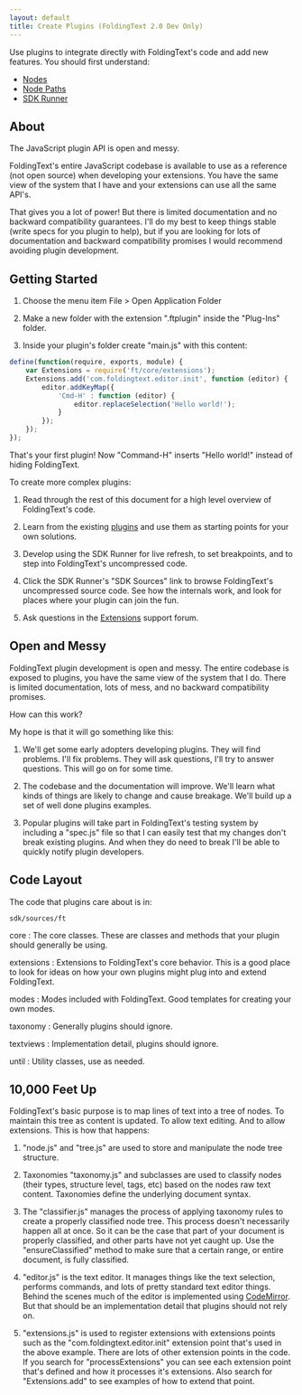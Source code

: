 ```yaml
---
layout: default
title: Create Plugins (FoldingText 2.0 Dev Only)
---
```

Use plugins to integrate directly with FoldingText's code and add new features. You should first understand:

- [Nodes](../nodes)
- [Node Paths](../nodepaths)
- [SDK Runner](../runner)

## About

The JavaScript plugin API is open and messy.

FoldingText's entire JavaScript codebase is available to use as a reference (not open source) when developing your extensions. You have the same view of the system that I have and your extensions can use all the same API's.

That gives you a lot of power! But there is limited documentation and no backward compatibility guarantees. I'll do my best to keep things stable (write specs for you plugin to help), but if you are looking for lots of documentation and backward compatibility promises I would recommend avoiding plugin development.

## Getting Started

1. Choose the menu item File > Open Application Folder

2. Make a new folder with the extension ".ftplugin" inside the "Plug-Ins" folder.

3. Inside your plugin's folder create "main.js" with this content:

```javascript
define(function(require, exports, module) {
	var Extensions = require('ft/core/extensions');
	Extensions.add('com.foldingtext.editor.init', function (editor) {
		editor.addKeyMap({
			'Cmd-H' : function (editor) {
				editor.replaceSelection('Hello world!');
			}
		});
	});
});
```

That's your first plugin! Now "Command-H" inserts "Hello world!" instead of hiding FoldingText.

To create more complex plugins:

1. Read through the rest of this document for a high level overview of FoldingText's code.

2. Learn from the existing [plugins](/posts/extensions/plugins/) and use them as starting points for your own solutions.

3. Develop using the SDK Runner for live refresh, to set breakpoints, and to step into FoldingText's uncompressed code.

4. Click the SDK Runner's "SDK Sources" link to browse FoldingText's uncompressed source code. See how the internals work, and look for places where your plugin can join the fun.

5. Ask questions in the [Extensions](http://support.foldingtext.com/discussions/extensions) support forum.

## Open and Messy

FoldingText plugin development is open and messy. The entire codebase is exposed to plugins, you have the same view of the system that I do. There is limited documentation, lots of mess, and no backward compatibility promises.

How can this work?

My hope is that it will go something like this:

1. We'll get some early adopters developing plugins. They will find problems. I'll fix problems. They will ask questions, I'll try to answer questions. This will go on for some time.

2. The codebase and the documentation will improve. We'll learn what kinds of things are likely to change and cause breakage. We'll build up a set of well done plugins examples.

3. Popular plugins will take part in FoldingText's testing system by including a "spec.js" file so that I can easily test that my changes don't break existing plugins. And when they do need to break I'll be able to quickly notify plugin developers.

## Code Layout

The code that plugins care about is in:

    sdk/sources/ft

core
:	The core classes. These are classes and methods that your plugin should generally be using.

extensions
:	Extensions to FoldingText's core behavior. This is a good place to look for ideas on how your own plugins might plug into and extend FoldingText.

modes
:	Modes included with FoldingText. Good templates for creating your own modes.

taxonomy
:	Generally plugins should ignore.

textviews
:	Implementation detail, plugins should ignore.

until
:	Utility classes, use as needed.

## 10,000 Feet Up

FoldingText's basic purpose is to map lines of text into a tree of nodes. To maintain this tree as content is updated. To allow text editing. And to allow extensions. This is how that happens:

1. "node.js" and "tree.js" are used to store and manipulate the node tree structure.

2. Taxonomies "taxonomy.js" and subclasses are used to classify nodes (their types, structure level, tags, etc) based on the nodes raw text content. Taxonomies define the underlying document syntax.

3. The "classifier.js" manages the process of applying taxonomy rules to create a properly classified node tree. This process doesn't necessarily happen all at once. So it can be the case that part of your document is properly classified, and other parts have not yet caught up. Use the "ensureClassified" method to make sure that a certain range, or entire document, is fully classified.

4. "editor.js" is the text editor. It manages things like the text selection, performs commands, and lots of pretty standard text editor things. Behind the scenes much of the editor is implemented using [CodeMirror](http://www.codemirror.net). But that should be an implementation detail that plugins should not rely on.

5. "extensions.js" is used to register extensions with extensions points such as the "com.foldingtext.editor.init" extension point that's used in the above example. There are lots of other extension points in the code. If you search for "processExtensions" you can see each extension point that's defined and how it processes it's extensions. Also search for "Extensions.add" to see examples of how to extend that point.